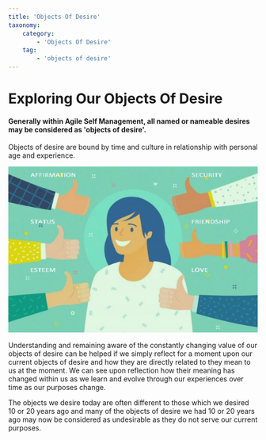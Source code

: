 ```yaml
---
title: 'Objects Of Desire'
taxonomy:
    category:
        - 'Objects Of Desire'
    tag:
        - 'objects of desire'
---
```


# Exploring Our Objects Of Desire
#### Generally within Agile Self Management, all named or nameable desires may be considered as 'objects of desire'.
Objects of desire are bound by time and culture in relationship with personal age and experience.

![](fullobjectsofdesre.jpg?cropResize=300,300)

Understanding and remaining aware of the constantly changing value of our objects of desire can be helped if we simply reflect for a moment upon our current objects of desire and how they are directly related to they mean to us at the moment. We can see upon reflection how their meaning has changed within us as we learn and evolve through our experiences over time as our purposes change.

The objects we desire today are often different to those which we desired 10 or 20 years ago and many of the objects of desire we had 10 or 20 years ago may now be considered as undesirable as they do not serve our current purposes.
